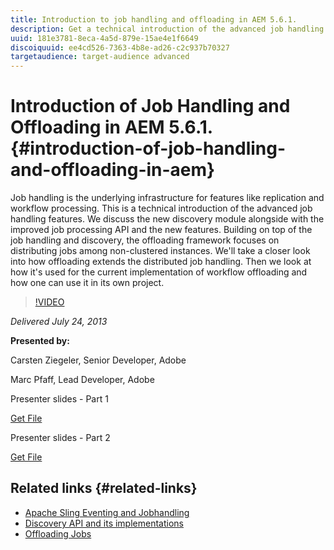 ```yaml
---
title: Introduction to job handling and offloading in AEM 5.6.1.
description: Get a technical introduction of the advanced job handling features. Job handling is the underlying infrastructure for features like replication and workflow processing. Learn about the discovery module alongside with the improved job processing API and new features.
uuid: 181e3781-8eca-4a5d-879e-15ae4e1f6649
discoiquuid: ee4cd526-7363-4b8e-ad26-c2c937b70327
targetaudience: target-audience advanced
---
```

# Introduction of Job Handling and Offloading in AEM 5.6.1. {#introduction-of-job-handling-and-offloading-in-aem}

Job handling is the underlying infrastructure for features like replication and workflow processing. This is a technical introduction of the advanced job handling features. We discuss the new discovery module alongside with the improved job processing API and the new features. Building on top of the job handling and discovery, the offloading framework focuses on distributing jobs among non-clustered instances. We'll take a closer look into how offloading extends the distributed job handling. Then we look at how it's used for the current implementation of workflow offloading and how one can use it in its own project. 

>[!VIDEO](https://video.tv.adobe.com/v/19580/?quality=9)

*Delivered July 24, 2013*

**Presented by:**

Carsten Ziegeler, Senior Developer, Adobe

Marc Pfaff, Lead Developer, Adobe

Presenter slides - Part 1

[Get File](assets/jobhandling.pdf)

Presenter slides - Part 2

[Get File](assets/offloading.pdf)

## Related links {#related-links}

* [Apache Sling Eventing and Jobhandling](http://sling.apache.org/documentation/bundles/apache-sling-eventing-and-job-handling.html)
* [Discovery API and its implementations](http://sling.apache.org/documentation/bundles/discovery-api-and-impl.html)
* [Offloading Jobs](http://docs.adobe.com/docs/en/cq/current/deploying/offloading.html)
